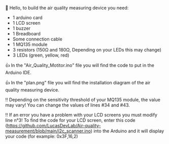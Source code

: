 👋 Hello, to build the air quality measuring device you need:
- 1 arduino card
- 1 LCD screen
- 1 buzzer
- 1 Breadboard
- Some connection cable
- 1 MQ135 module
- 3 resistors (150Ω and 180Ω, Depending on your LEDs this may change)
- 3 LEDs (green, yellow, red)

👍 In the "Air_Quality_Motitor.ino" file you will find the code to put in the Arduino IDE.

👍 In the "plan.png" file you will find the installation diagram of the air quality measuring device.



‼️ Depending on the sensitivity threshold of your MQ135 module, the value may vary! You can change the values ​​of lines #34 and #43.

‼️ If an error you have a problem with your LCD screens you must modify line n°3! To find the code for your LCD screen, enter this code (https://github.com/LucasDevLab/Air-quality-measurement/blob/main/i2c_scanner.ino) into the Arduino and it will display your code (for example: 0x3F,16,2)
